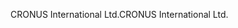<span data-ttu-id="e98a5-101">CRONUS International Ltd.</span><span class="sxs-lookup"><span data-stu-id="e98a5-101">CRONUS International Ltd.</span></span>
